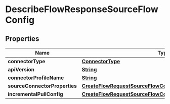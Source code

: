 

# DescribeFlowResponseSourceFlowConfig


## Properties

| Name | Type | Description | Notes |
|------------ | ------------- | ------------- | -------------|
|**connectorType** | [**ConnectorType**](ConnectorType.md) |  |  |
|**apiVersion** | [**String**](String.md) |  |  [optional] |
|**connectorProfileName** | [**String**](String.md) |  |  [optional] |
|**sourceConnectorProperties** | [**CreateFlowRequestSourceFlowConfigSourceConnectorProperties**](CreateFlowRequestSourceFlowConfigSourceConnectorProperties.md) |  |  |
|**incrementalPullConfig** | [**CreateFlowRequestSourceFlowConfigIncrementalPullConfig**](CreateFlowRequestSourceFlowConfigIncrementalPullConfig.md) |  |  [optional] |



